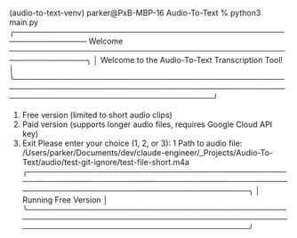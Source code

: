 (audio-to-text-venv) parker@PxB-MBP-16 Audio-To-Text % python3 main.py
╭─────────────────────────────────────────────────────────────── Welcome ────────────────────────────────────────────────────────────────╮
│ Welcome to the Audio-To-Text Transcription Tool!                                                                                       │
╰────────────────────────────────────────────────────────────────────────────────────────────────────────────────────────────────────────╯
1. Free version (limited to short audio clips)
2. Paid version (supports longer audio files, requires Google Cloud API key)
3. Exit
Please enter your choice (1, 2, or 3): 1
Path to audio file: /Users/parker/Documents/dev/claude-engineer/_Projects/Audio-To-Text/audio/test-git-ignore/test-file-short.m4a 
╭────────────────────────────────────────────────────────────────────────────────────────────────────────────────────────────────────────╮
│ Running Free Version                                                                                                                   │
╰────────────────────────────────────────────────────────────────────────────────────────────────────────────────────────────────────────╯



